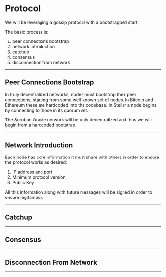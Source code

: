 # Protocol

We will be leveraging a gossip protocol with a bootstrapped start. 

The basic process is:

1. peer connections bootstrap
2. network introduction
3. catchup
4. consensus
5. disconnection from network

***

## Peer Connections Bootstrap

In truly decentralized networks, nodes must bootstrap their peer connections, starting from some well-known set of nodes. In Bitcoin and Ethereum these are hardcoded into the codebase. In Stellar a node begins by connecting to those in its quorum set.

The Soroban Oracle network will be truly decentralized and thus we will begin from a hardcoded bootstrap.

***

## Network Introduction

Each node has core information it must share with others in order to ensure the protocol works as desired:

1. IP address and port
2. Minimum protocol version
3. Public Key

All this information along with future messages will be signed in order to ensure legitamacy.

***

## Catchup

***

## Consensus

***

## Disconnection From Network

***
